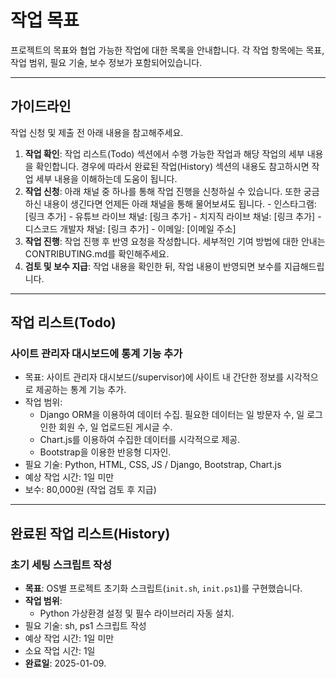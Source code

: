 # 작업 목표
프로젝트의 목표와 협업 가능한 작업에 대한 목록을 안내합니다. 각 작업 항목에는 목표, 작업 범위, 필요 기술, 보수 정보가 포함되어있습니다.

---

## 가이드라인
작업 신청 및 제출 전 아래 내용을 참고해주세요.
  1. **작업 확인**: 작업 리스트(Todo) 섹션에서 수행 가능한 작업과 해당 작업의 세부 내용을 확인합니다. 경우에 따라서 완료된 작업(History) 섹션의 내용도 참고하시면 작업 세부 내용을 이해하는데 도움이 됩니다.
  2. **작업 신청**: 아래 채널 중 하나를 통해 작업 진행을 신청하실 수 있습니다. 또한 궁금하신 내용이 생긴다면 언제든 아래 채널을 통해 물어보셔도 됩니다.
    - 인스타그램: [링크 추가]
    - 유튜브 라이브 채널: [링크 추가]
    - 치지직 라이브 채널: [링크 추가]
    - 디스코드 개발자 채널: [링크 추가]
    - 이메일: [이메일 주소]
  3. **작업 진행**: 작업 진행 후 반영 요청을 작성합니다. 세부적인 기여 방법에 대한 안내는 CONTRIBUTING.md를 확인해주세요.
  4. **검토 및 보수 지급**: 작업 내용을 확인한 뒤, 작업 내용이 반영되면 보수를 지급해드립니다.

---

## 작업 리스트(Todo)

### **사이트 관리자 대시보드에 통계 기능 추가**
- 목표: 사이트 관리자 대시보드(/supervisor)에 사이트 내 간단한 정보를 시각적으로 제공하는 통계 기능 추가.
- 작업 범위:
  - Django ORM을 이용하여 데이터 수집. 필요한 데이터는 일 방문자 수, 일 로그인한 회원 수, 일 업로드된 게시글 수.
  - Chart.js를 이용하여 수집한 데이터를 시각적으로 제공.
  - Bootstrap을 이용한 반응형 디자인.
- 필요 기술: Python, HTML, CSS, JS / Django, Bootstrap, Chart.js
- 예상 작업 시간: 1일 미만
- 보수: 80,000원 (작업 검토 후 지급)

---

## 완료된 작업 리스트(History)

### **초기 세팅 스크립트 작성**
- **목표**: OS별 프로젝트 초기화 스크립트(`init.sh`, `init.ps1`)를 구현했습니다.
- **작업 범위**:
  - Python 가상환경 설정 및 필수 라이브러리 자동 설치.
- 필요 기술: sh, ps1 스크립트 작성
- 예상 작업 시간: 1일 미만
- 소요 작업 시간: 1일
- **완료일**: 2025-01-09.

